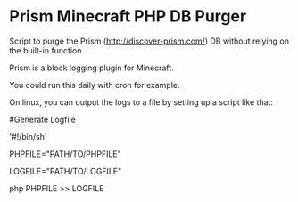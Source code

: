 Prism Minecraft PHP DB Purger
=============================

Script to purge the Prism (http://discover-prism.com/) DB without relying on the built-in function.

Prism is a block logging plugin for Minecraft.

You could run this daily with cron for example.

On linux, you can output the logs to a file by setting up a script like that:

#Generate Logfile

'#!/bin/sh'

PHPFILE="PATH/TO/PHPFILE"

LOGFILE="PATH/TO/LOGFILE"


php PHPFILE >> LOGFILE
